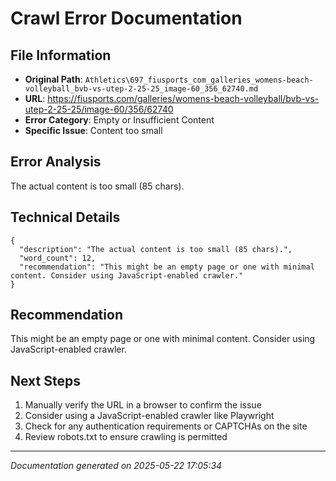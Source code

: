 # Crawl Error Documentation

## File Information
- **Original Path**: `Athletics\697_fiusports_com_galleries_womens-beach-volleyball_bvb-vs-utep-2-25-25_image-60_356_62740.md`
- **URL**: https://fiusports.com/galleries/womens-beach-volleyball/bvb-vs-utep-2-25-25/image-60/356/62740
- **Error Category**: Empty or Insufficient Content
- **Specific Issue**: Content too small

## Error Analysis
The actual content is too small (85 chars).

## Technical Details
```
{
  "description": "The actual content is too small (85 chars).",
  "word_count": 12,
  "recommendation": "This might be an empty page or one with minimal content. Consider using JavaScript-enabled crawler."
}
```

## Recommendation
This might be an empty page or one with minimal content. Consider using JavaScript-enabled crawler.

## Next Steps
1. Manually verify the URL in a browser to confirm the issue
2. Consider using a JavaScript-enabled crawler like Playwright
3. Check for any authentication requirements or CAPTCHAs on the site
4. Review robots.txt to ensure crawling is permitted

---
*Documentation generated on 2025-05-22 17:05:34*
